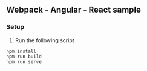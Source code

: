 ## Webpack - Angular - React sample

### Setup
1. Run the following script

  ```
  npm install
  npm run build
  npm run serve
  ```

